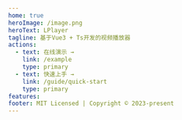 ```yaml
---
home: true
heroImage: /image.png
heroText: LPlayer
tagline: 基于Vue3 + Ts开发的视频播放器
actions:
  - text: 在线演示 →
    link: /example
    type: primary
  - text: 快速上手 →
    link: /guide/quick-start
    type: primary
features:
footer: MIT Licensed | Copyright © 2023-present
---
```

